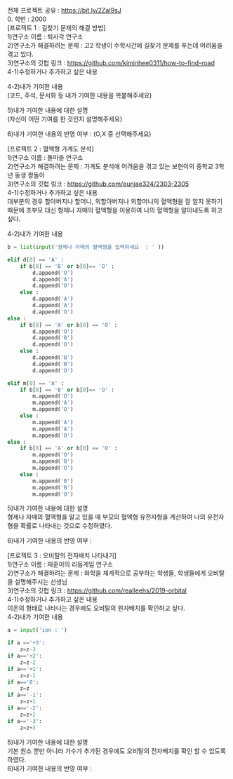 전체 프로젝트 공유 : https://bit.ly/2ZaI9sJ  
0. 학번 : 2000  
[프로젝트 1 : 길찾기 문제의 해결 방법]  
1)연구소 이름 : 퇴사각 연구소  
2)연구소가 해결하려는 문제 : 고2 학생이 수학시간에 길찾기 문제를 푸는데 어려움을 겪고 있다.  
3)연구소의 깃헙 링크 : https://github.com/kiminhee0311/how-to-find-road  
4-1)수정하거나 추가하고 싶은 내용  

4-2)내가 기여한 내용  
(코드, 주석, 문서화 등 내가 기여한 내용을 복붙해주세요)  

5)내가 기여한 내용에 대한 설명  
(자신이 어떤 기여를 한 것인지 설명해주세요)  

6)내가 기여한 내용의 반영 여부 : (O,X 중 선택해주세요)  

[프로젝트 2 : 혈액형 가계도 분석]  
1)연구소 이름 : 돌마을 연구소  
2)연구소가 해결하려는 문제 : 가계도 분석에 어려움을 겪고 있는 보현이의 중학교 3학년 동생 짱돌이  
3)연구소의 깃헙 링크 : https://github.com/eunjae324/2303-2305  
4-1)수정하거나 추가하고 싶은 내용  
대부분의 경우 할아버지나 할머니, 외할아버지나 외할머니의 혈액형을 잘 알지 못하기 때문에 조부모 대신 형제나 자매의 혈액형을 이용하여 나의 혈액형을 알아내도록 하고 싶다. 

4-2)내가 기여한 내용  
```python
b = list(input('형제나 자매의 혈액형을 입력하세요  : ' ))
```
```python
elif d[0] == 'A' : 
    if b[0] == 'B' or b[0]== 'O' :
        d.append('O')
        d.append('A')
        d.append('O')
    else :
        d.append('A')
        d.append('A')
        d.append('O')
else : 
    if b[0] == 'A' or b[0] == 'O' : 
        d.append('O')
        d.append('B')
        d.append('O')
    else :
        d.append('B')
        d.append('B')
        d.append('O')
```
```python
elif m[0] == 'A' : 
    if b[0] == 'B' or b[0]== 'O' :
        m.append('O')
        m.append('A')
        m.append('O')
    else :
        m.append('A')
        m.append('A')
        m.append('O')
else : 
    if b[0] == 'A' or b[0] == 'O' : 
        m.append('O')
        m.append('B')
        m.append('O')
    else :
        m.append('B')
        m.append('B')
        m.append('O')
```

5)내가 기여한 내용에 대한 설명  
형제나 자매의 혈액형을 알고 있을 때 부모의 혈액형 유전자형을 계산하여 나의 유전자형을 확률로 나타내는 것으로 수정하였다. 

6)내가 기여한 내용의 반영 여부 :

[프로젝트 3 : 오비탈의 전자배치 나타내기]  
1)연구소 이름 : 재훈이의 리듬게임 연구소  
2)연구소가 해결하려는 문제 : 화학을 체계적으로 공부하는 학생들, 학생들에게 오비탈을 설명해주시는 선생님  
3)연구소의 깃헙 링크 : https://github.com/realleehs/2019-orbital  
4-1)수정하거나 추가하고 싶은 내용  
이온의 형태로 나타나는 경우에도 오비탈의 원자배치를 확인하고 싶다.  
4-2)내가 기여한 내용 
```python
a = input('ion : ')
```
```python
if a =='+3':
    z=z-3
if a=='+2':
    z=z-2
if a=='+1':
    z=z-1
if a=='0':
    z=z
if a=='-1':
    z=z+1
if a=='-2':
    z=z+2
if a=='-3':
    z=z+3
```
5)내가 기여한 내용에 대한 설명   
기본 원소 뿐만 아니라 가수가 추가된 경우에도 오비탈의 전자배치를 확인 할 수 있도록 하였다.  
6)내가 기여한 내용의 반영 여부 : 

